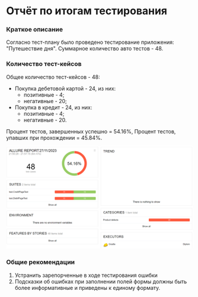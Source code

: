 # Отчёт по итогам тестирования
### Краткое описание
Согласно тест-плану было проведено тестирование приложения: "Путешествие дня". 
Суммарное количество авто тестов - 48.
### Количество тест-кейсов
Общее количество тест-кейсов - 48:
* Покупка дебетовой картой - 24, из них:
    - позитивные - 4;
    - негативные - 20;
* Покупка в кредит - 24, из них:
    - позитивные - 4;
    - негативные - 20.

Процент тестов, завершенных успешно = 54.16%,
Процент тестов, упавших при прохождении = 45.84%.

![](../pic/otchet.png)

### Общие рекомендации
1. Устранить зарепорченные в ходе тестирования ошибки
2. Подсказки об ошибках при заполнении полей формы должны быть более информативные и приведены к единому формату.
